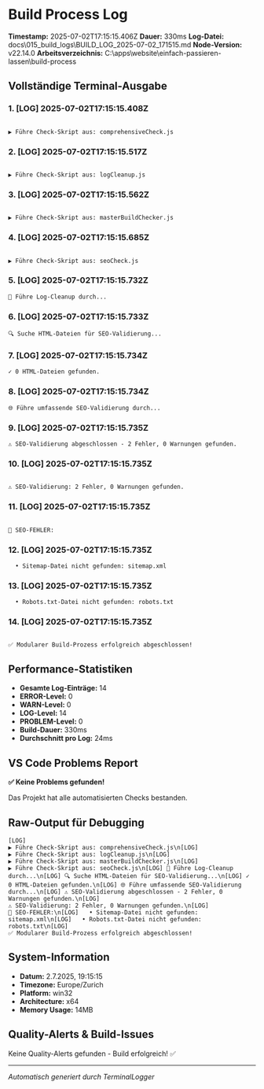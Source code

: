 # Build Process Log

**Timestamp:** 2025-07-02T17:15:15.406Z
**Dauer:** 330ms
**Log-Datei:** docs\015_build_logs\BUILD_LOG_2025-07-02_171515.md
**Node-Version:** v22.14.0
**Arbeitsverzeichnis:** C:\apps\website\einfach-passieren-lassen\build-process

## Vollständige Terminal-Ausgabe

### 1. [LOG] 2025-07-02T17:15:15.408Z

```

▶️ Führe Check-Skript aus: comprehensiveCheck.js
```

### 2. [LOG] 2025-07-02T17:15:15.517Z

```

▶️ Führe Check-Skript aus: logCleanup.js
```

### 3. [LOG] 2025-07-02T17:15:15.562Z

```

▶️ Führe Check-Skript aus: masterBuildChecker.js
```

### 4. [LOG] 2025-07-02T17:15:15.685Z

```

▶️ Führe Check-Skript aus: seoCheck.js
```

### 5. [LOG] 2025-07-02T17:15:15.732Z

```
🧹 Führe Log-Cleanup durch...
```

### 6. [LOG] 2025-07-02T17:15:15.733Z

```
🔍 Suche HTML-Dateien für SEO-Validierung...
```

### 7. [LOG] 2025-07-02T17:15:15.734Z

```
✓ 0 HTML-Dateien gefunden.
```

### 8. [LOG] 2025-07-02T17:15:15.734Z

```
🌐 Führe umfassende SEO-Validierung durch...
```

### 9. [LOG] 2025-07-02T17:15:15.735Z

```
⚠️ SEO-Validierung abgeschlossen - 2 Fehler, 0 Warnungen gefunden.
```

### 10. [LOG] 2025-07-02T17:15:15.735Z

```

⚠️ SEO-Validierung: 2 Fehler, 0 Warnungen gefunden.
```

### 11. [LOG] 2025-07-02T17:15:15.735Z

```

🚨 SEO-FEHLER:
```

### 12. [LOG] 2025-07-02T17:15:15.735Z

```
  • Sitemap-Datei nicht gefunden: sitemap.xml
```

### 13. [LOG] 2025-07-02T17:15:15.735Z

```
  • Robots.txt-Datei nicht gefunden: robots.txt
```

### 14. [LOG] 2025-07-02T17:15:15.735Z

```

✅ Modularer Build-Prozess erfolgreich abgeschlossen!
```

## Performance-Statistiken

- **Gesamte Log-Einträge:** 14
- **ERROR-Level:** 0
- **WARN-Level:** 0
- **LOG-Level:** 14
- **PROBLEM-Level:** 0
- **Build-Dauer:** 330ms
- **Durchschnitt pro Log:** 24ms

## VS Code Problems Report

**✅ Keine Problems gefunden!**

Das Projekt hat alle automatisierten Checks bestanden.


## Raw-Output für Debugging

```
[LOG] 
▶️ Führe Check-Skript aus: comprehensiveCheck.js\n[LOG] 
▶️ Führe Check-Skript aus: logCleanup.js\n[LOG] 
▶️ Führe Check-Skript aus: masterBuildChecker.js\n[LOG] 
▶️ Führe Check-Skript aus: seoCheck.js\n[LOG] 🧹 Führe Log-Cleanup durch...\n[LOG] 🔍 Suche HTML-Dateien für SEO-Validierung...\n[LOG] ✓ 0 HTML-Dateien gefunden.\n[LOG] 🌐 Führe umfassende SEO-Validierung durch...\n[LOG] ⚠️ SEO-Validierung abgeschlossen - 2 Fehler, 0 Warnungen gefunden.\n[LOG] 
⚠️ SEO-Validierung: 2 Fehler, 0 Warnungen gefunden.\n[LOG] 
🚨 SEO-FEHLER:\n[LOG]   • Sitemap-Datei nicht gefunden: sitemap.xml\n[LOG]   • Robots.txt-Datei nicht gefunden: robots.txt\n[LOG] 
✅ Modularer Build-Prozess erfolgreich abgeschlossen!
```

## System-Information

- **Datum:** 2.7.2025, 19:15:15
- **Timezone:** Europe/Zurich
- **Platform:** win32
- **Architecture:** x64
- **Memory Usage:** 14MB

## Quality-Alerts & Build-Issues

Keine Quality-Alerts gefunden - Build erfolgreich! ✅

---
*Automatisch generiert durch TerminalLogger*
